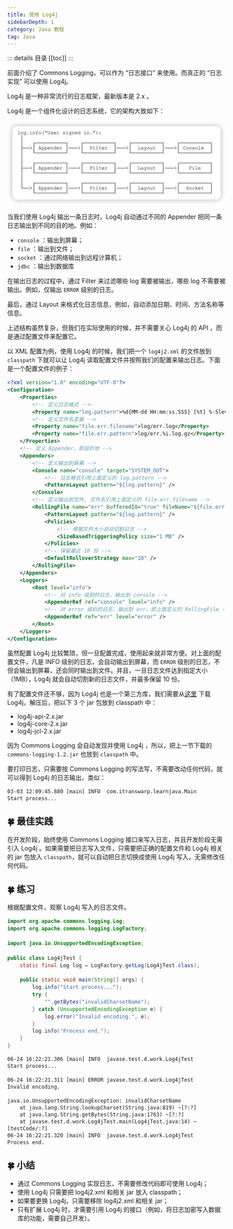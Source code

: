 ```yaml
---
title: 使用 Log4j
sidebarDepth: 1
category: Java 教程
tag: Java
---
```


::: details 目录
[[toc]]
:::

前面介绍了 Commons Logging，可以作为 “日志接口” 来使用。而真正的 “日志实现” 可以使用 Log4j。

Log4j 是一种非常流行的日志框架，最新版本是 2.x 。

Log4j 是一个组件化设计的日志系统，它的架构大致如下：

![](assets/20220624160513.png)

当我们使用 Log4j 输出一条日志时，Log4j 自动通过不同的 Appender 把同一条日志输出到不同的目的地。例如：

- `console` ：输出到屏幕；
- `file` ：输出到文件；
- `socket` ：通过网络输出到远程计算机；
- `jdbc` ：输出到数据库

在输出日志的过程中，通过 Filter 来过滤哪些 log 需要被输出，哪些 log 不需要被输出。例如，仅输出 `ERROR` 级别的日志。

最后，通过 Layout 来格式化日志信息，例如，自动添加日期、时间、方法名称等信息。

上述结构虽然复杂，但我们在实际使用的时候，并不需要关心 Log4j 的 API ，而是通过配置文件来配置它。

以 XML 配置为例，使用 Log4j 的时候，我们把一个 `log4j2.xml` 的文件放到 `classpath` 下就可以让 Log4j 读取配置文件并按照我们的配置来输出日志。下面是一个配置文件的例子：

```xml
<?xml version="1.0" encoding="UTF-8"?>
<Configuration>
	<Properties>
        <!-- 定义日志格式 -->
		<Property name="log.pattern">%d{MM-dd HH:mm:ss.SSS} [%t] %-5level %logger{36}%n%msg%n%n</Property>
        <!-- 定义文件名变量 -->
		<Property name="file.err.filename">log/err.log</Property>
		<Property name="file.err.pattern">log/err.%i.log.gz</Property>
	</Properties>
    <!-- 定义 Appender，即目的地 -->
	<Appenders>
        <!-- 定义输出到屏幕 -->
		<Console name="console" target="SYSTEM_OUT">
            <!-- 日志格式引用上面定义的 log.pattern -->
			<PatternLayout pattern="${log.pattern}" />
		</Console>
        <!-- 定义输出到文件, 文件名引用上面定义的 file.err.filename -->
		<RollingFile name="err" bufferedIO="true" fileName="${file.err.filename}" filePattern="${file.err.pattern}">
			<PatternLayout pattern="${log.pattern}" />
			<Policies>
                <!-- 根据文件大小自动切割日志 -->
				<SizeBasedTriggeringPolicy size="1 MB" />
			</Policies>
            <!-- 保留最近 10 份 -->
			<DefaultRolloverStrategy max="10" />
		</RollingFile>
	</Appenders>
	<Loggers>
		<Root level="info">
            <!-- 对 info 级别的日志，输出到 console -->
			<AppenderRef ref="console" level="info" />
            <!-- 对 error 级别的日志，输出到 err，即上面定义的 RollingFile -->
			<AppenderRef ref="err" level="error" />
		</Root>
	</Loggers>
</Configuration>
```

虽然配置 Log4j 比较繁琐，但一旦配置完成，使用起来就非常方便。对上面的配置文件，凡是 INFO 级别的日志，会自动输出到屏幕，而 `ERROR` 级别的日志，不但会输出到屏幕，还会同时输出到文件。并且，一旦日志文件达到指定大小（1MB），Log4j 就会自动切割新的日志文件，并最多保留 10 份。

有了配置文件还不够，因为 Log4j 也是一个第三方库，我们需要从[这里](https://logging.apache.org/log4j/2.x/download.html) 下载 Log4j，解压后，把以下 3 个 jar 包放到 classpath 中：

- log4j-api-2.x.jar
- log4j-core-2.x.jar
- log4j-jcl-2.x.jar

因为 Commons Logging 会自动发现并使用 Log4j ，所以，把上一节下载的 `commons-logging-1.2.jar` 也放到 `classpath` 中。

要打印日志，只需要按 Commons Logging 的写法写，不需要改动任何代码，就可以得到 Log4j 的日志输出，类似：

```
03-03 12:09:45.880 [main] INFO  com.itranswarp.learnjava.Main
Start process...
```

## 🍀 最佳实践

在开发阶段，始终使用 Commons Logging 接口来写入日志，并且开发阶段无需引入 Log4j 。如果需要把日志写入文件，只需要把正确的配置文件和 Log4j 相关的 jar 包放入 `classpath`，就可以自动把日志切换成使用 Log4j 写入，无需修改任何代码。

## 🍀 练习

根据配置文件，观察 Log4j 写入的日志文件。

```java
import org.apache.commons.logging.Log;
import org.apache.commons.logging.LogFactory;

import java.io.UnsupportedEncodingException;

public class Log4jTest {
    static final Log log = LogFactory.getLog(Log4jTest.class);

    public static void main(String[] args) {
        log.info("Start process...");
        try {
            "".getBytes("invalidCharsetName");
        } catch (UnsupportedEncodingException e) {
            log.error("Invalid encoding.", e);
        }
        log.info("Process end.");
    }
}
```

```
06-24 16:22:21.306 [main] INFO  javase.test.d.work.Log4jTest
Start process...

06-24 16:22:21.311 [main] ERROR javase.test.d.work.Log4jTest
Invalid encoding.

java.io.UnsupportedEncodingException: invalidCharsetName
	at java.lang.String.lookupCharset(String.java:819) ~[?:?]
	at java.lang.String.getBytes(String.java:1763) ~[?:?]
	at javase.test.d.work.Log4jTest.main(Log4jTest.java:14) ~[testCode/:?]
06-24 16:22:21.320 [main] INFO  javase.test.d.work.Log4jTest
Process end.
```

## 🍀 小结

- 通过 Commons Logging 实现日志，不需要修改代码即可使用 Log4j；
- 使用 Log4j 只需要把 log4j2.xml 和相关 jar 放入 classpath；
- 如果要更换 Log4j，只需要移除 log4j2.xml 和相关 jar；
- 只有扩展 Log4j 时，才需要引用 Log4j 的接口（例如，将日志加密写入数据库的功能，需要自己开发）。
